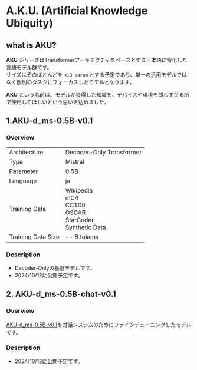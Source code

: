 # A.K.U. (Artificial Knowledge Ubiquity)
## what is AKU?
**AKU** シリーズはTransformerアーキテクチャをベースとする日本語に特化した言語モデル群です。\
サイズはそのほとんどを `<1B param` とする予定であり、単一の汎用モデルではなく個別のタスクにフォーカスしたモデルとなります。

**AKU** という名前は、モデルが獲得した知識を、デバイスや環境を問わず至る所で使用してほしいという思いを込めました。

## 1.AKU-d_ms-0.5B-v0.1
### Overview
|                    |                                                                   |
| ------------------ | ----------------------------------------------------------------- |
| Architecture       | Decoder-Only Transformer                                          |
| Type               | Mistral                                                           |
| Parameter          | 0.5B                                                              |
| Language           | ja                                                                |
| Training Data      | Wikipedia<br>mC4<br>CC100<br>OSCAR<br>StarCoder<br>Synthetic Data |
| Training Data Size | -- B tokens                                                       |

### Description
- Decoder-Onlyの基盤モデルです。
- 2024/10/12に公開予定です。

## 2. AKU-d_ms-0.5B-chat-v0.1
### Overview
[AKU-d_ms-0.5B-v0.1](#1.AKU-d_ms-0.5B-v0.1)を対話システムのためにファインチューニングしたモデルです。

### Description
- 2024/10/12に公開予定です。
